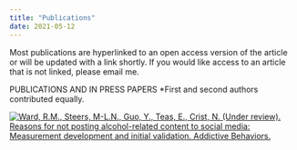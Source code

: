 ```yaml
---
title: "Publications"
date: 2021-05-12
---
```


Most publications are hyperlinked to an open access version of the article or will be updated with a link shortly. If you would like access to an article that is not linked, please email me.

PUBLICATIONS AND IN PRESS PAPERS
*First and second authors contributed equally.

[![Ward, R.M., Steers, M-L.N., Guo, Y., Teas, E., Crist, N. (Under review). Reasons for not posting alcohol-related content
to social media: Measurement development and initial validation. Addictive Behaviors.](https://www.palmpressinc.com/wp-content/uploads/cc_resize/9604-500x0.jpg)](https://www.google.com)
